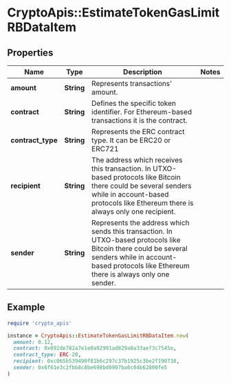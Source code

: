 # CryptoApis::EstimateTokenGasLimitRBDataItem

## Properties

| Name | Type | Description | Notes |
| ---- | ---- | ----------- | ----- |
| **amount** | **String** | Represents transactions&#39; amount. |  |
| **contract** | **String** | Defines the specific token identifier.  For Ethereum-based transactions it is the contract. |  |
| **contract_type** | **String** | Represents the ERC contract type. It can be ERC20 or ERC721 |  |
| **recipient** | **String** | The address which receives this transaction. In UTXO-based protocols like Bitcoin there could be several senders while in account-based protocols like Ethereum there is always only one recipient. |  |
| **sender** | **String** | Represents the address which sends this transaction. In UTXO-based protocols like Bitcoin there could be several senders while in account-based protocols like Ethereum there is always only one sender. |  |

## Example

```ruby
require 'crypto_apis'

instance = CryptoApis::EstimateTokenGasLimitRBDataItem.new(
  amount: 0.12,
  contract: 0x092de782a7e1e0a92991ad829a0a33aef3c7545e,
  contract_type: ERC-20,
  recipient: 0xc065b539490f81b6c297c37b1925c3be2f190738,
  sender: 0x6f61e3c2fbb8c8be698bd0907ba6c04b62800fe5
)
```

